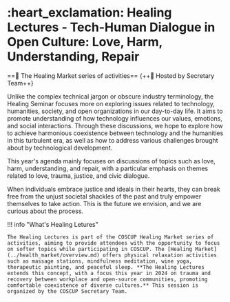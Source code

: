 # :heart_exclamation: Healing Lectures - Tech-Human Dialogue in Open Culture: Love, Harm, Understanding, Repair

==:heartbeat: The Healing Market series of activities== {++:green_apple: Hosted by Secretary Team++}

Unlike the complex technical jargon or obscure industry terminology, the Healing Seminar focuses more on exploring issues related to technology, humanities, society, and open organizations in our day-to-day life. It aims to promote understanding of how technology influences our values, emotions, and social interactions. Through these discussions, we hope to explore how to achieve harmonious coexistence between technology and the humanities in this turbulent era, as well as how to address various challenges brought about by technological development.

This year's agenda mainly focuses on discussions of topics such as love, harm, understanding, and repair, with a particular emphasis on themes related to love, trauma, justice, and civic dialogue.

When individuals embrace justice and ideals in their hearts, they can break free from the unjust societal shackles of the past and truly empower themselves to take action. This is the future we envision, and we are curious about the process.

!!! info "What's Healing Letures"

    The Healing Lectures is part of the COSCUP Healing Market series of activities, aiming to provide attendees with the opportunity to focus on softer topics while participating in COSCUP. The [Healing Market](../health_market/overview.md) offers physical relaxation activities such as massage stations, mindfulness meditation, wine yoga, therapeutic painting, and peaceful sleep. **The Healing Lectures extends this concept, with a focus this year in 2024 on trauma and recovery between workplace and open-source communities, promoting comfortable coexistence of diverse cultures.** This session is organized by the COSCUP Secretary Team.
